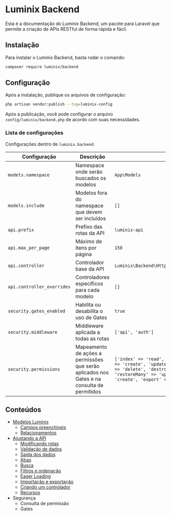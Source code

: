 
# Luminix Backend

Esta é a documentação do Luminix Backend, um pacote para Laravel que permite a criação de APIs RESTful de forma rápida e fácil.

## Instalação

Para instalar o Luminix Backend, basta rodar o comando:

```bash
composer require luminix/backend
```

## Configuração

Após a instalação, publique os arquivos de configuração:

```bash
php artisan vendor:publish --tag=luminix-config
```

Após a publicação, você pode configurar o arquivo `config/luminix/backend.php` de acordo com suas necessidades.

### Lista de configurações

Configurações dentro de `luminix.backend`:

| Configuração | Descrição | Padrão |
| --- | --- | --- |
| `models.namespace` | Namespace onde serão buscados os modelos | `App\Models` |
| `models.include` | Modelos fora do namespace que devem ser incluídos | `[]` |
| `api.prefix` | Prefixo das rotas da API | `luminix-api` |
| `api.max_per_page` | Máximo de itens por página | `150` |
| `api.controller` | Controlador base da API | `Luminix\Backend\Http\Controllers\ApiController` |
| `api.controller_overrides` | Controladores específicos para cada modelo | `[]` |
| `security.gates_enabled` | Habilita ou desabilita o uso de Gates | `true` |
| `security.middleware` | Middleware aplicada a todas as rotas | `['api', 'auth']` |
| `security.permissions` | Mapeamento de ações a permissões que serão aplicados nos Gates e na consulta de permitidos | `['index' => 'read', 'show' => 'read', 'store' => 'create', 'update' => 'update', 'destroy' => 'delete', 'destroyMany' => 'delete', 'restoreMany' => 'update', 'import' => 'create', 'export' => 'read']` |

## Conteúdos

 - [Modelos Luminix](./2-Modelos-luminix.md)
   - [Campos preenchíveis](./2-Modelos-luminix.md#Campos-preenchíveis)
   - [Relacionamentos](./2-Modelos-luminix.md#Relacionamentos)
 - [Ajustando a API](./3-Ajustando-a-api.md)
   - [Modificando rotas](./3-Ajustando-a-api.md#Modificando-rotas)
   - [Validação de dados](./3-Ajustando-a-api.md#Validação-de-dados)
   - [Saída dos dados](./3-Ajustando-a-api.md#Saída-dos-dados)
   - [Abas](./3-Ajustando-a-api.md#Abas)
   - [Busca](./3-Ajustando-a-api.md#Busca)
   - [Filtros e ordenação](./3-Ajustando-a-api.md#Filtros-e-ordenacao)
   - [Eager Loading](./3-Ajustando-a-api.md#Eager-Loading)
   - [Importação e exportação](./3-Ajustando-a-api.md#Importação-e-exportação)
   - [Criando um controlador](./3-Ajustando-a-api.md#Criando-um-controlador)
   - [Recursos](./3-Ajustando-a-api.md#Recursos)
 - Segurança
   - Consulta de permissão
   - Gates